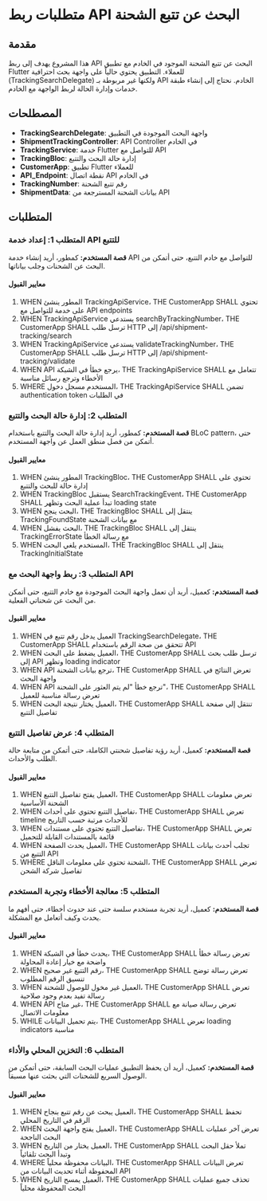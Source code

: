 # متطلبات ربط API البحث عن تتبع الشحنة

## مقدمة

هذا المشروع يهدف إلى ربط API البحث عن تتبع الشحنة الموجود في الخادم مع تطبيق Flutter للعملاء. التطبيق يحتوي حالياً على واجهة بحث احترافية (TrackingSearchDelegate) ولكنها غير مربوطة بـ API الخادم. نحتاج إلى إنشاء طبقة خدمات وإدارة الحالة لربط الواجهة مع الخادم.

## المصطلحات

- **TrackingSearchDelegate**: واجهة البحث الموجودة في التطبيق
- **ShipmentTrackingController**: API Controller في الخادم
- **TrackingService**: خدمة Flutter للتواصل مع API
- **TrackingBloc**: إدارة حالة البحث والتتبع
- **CustomerApp**: تطبيق Flutter للعملاء
- **API_Endpoint**: نقطة اتصال API في الخادم
- **TrackingNumber**: رقم تتبع الشحنة
- **ShipmentData**: بيانات الشحنة المسترجعة من API

## المتطلبات

### المتطلب 1: إعداد خدمة API للتتبع

**قصة المستخدم:** كمطور، أريد إنشاء خدمة API للتواصل مع خادم التتبع، حتى أتمكن من البحث عن الشحنات وجلب بياناتها.

#### معايير القبول

1. WHEN المطور ينشئ TrackingApiService، THE CustomerApp SHALL تحتوي على خدمة للتواصل مع API endpoints
2. WHEN TrackingApiService يستدعي searchByTrackingNumber، THE CustomerApp SHALL ترسل طلب HTTP إلى /api/shipment-tracking/search
3. WHEN TrackingApiService يستدعي validateTrackingNumber، THE CustomerApp SHALL ترسل طلب HTTP إلى /api/shipment-tracking/validate
4. WHEN API يرجع خطأ في الشبكة، THE TrackingApiService SHALL تتعامل مع الأخطاء وترجع رسائل مناسبة
5. WHERE المستخدم مسجل دخول، THE TrackingApiService SHALL تضمن authentication token في الطلبات

### المتطلب 2: إدارة حالة البحث والتتبع

**قصة المستخدم:** كمطور، أريد إدارة حالة البحث والتتبع باستخدام BLoC pattern، حتى أتمكن من فصل منطق العمل عن واجهة المستخدم.

#### معايير القبول

1. WHEN المطور ينشئ TrackingBloc، THE CustomerApp SHALL تحتوي على إدارة حالة للبحث والتتبع
2. WHEN TrackingBloc يستقبل SearchTrackingEvent، THE CustomerApp SHALL تبدأ عملية البحث وتظهر loading state
3. WHEN البحث ينجح، THE TrackingBloc SHALL ينتقل إلى TrackingFoundState مع بيانات الشحنة
4. WHEN البحث يفشل، THE TrackingBloc SHALL ينتقل إلى TrackingErrorState مع رسالة الخطأ
5. WHEN المستخدم يلغي البحث، THE TrackingBloc SHALL ينتقل إلى TrackingInitialState

### المتطلب 3: ربط واجهة البحث مع API

**قصة المستخدم:** كعميل، أريد أن تعمل واجهة البحث الموجودة مع خادم التتبع، حتى أتمكن من البحث عن شحناتي الفعلية.

#### معايير القبول

1. WHEN العميل يدخل رقم تتبع في TrackingSearchDelegate، THE CustomerApp SHALL تتحقق من صحة الرقم باستخدام API
2. WHEN العميل يضغط على البحث، THE CustomerApp SHALL ترسل طلب بحث إلى API وتظهر loading indicator
3. WHEN API ترجع بيانات الشحنة، THE CustomerApp SHALL تعرض النتائج في واجهة البحث
4. WHEN API ترجع خطأ "لم يتم العثور على الشحنة"، THE CustomerApp SHALL تعرض رسالة مناسبة للعميل
5. WHEN العميل يختار نتيجة البحث، THE CustomerApp SHALL تنتقل إلى صفحة تفاصيل التتبع

### المتطلب 4: عرض تفاصيل التتبع

**قصة المستخدم:** كعميل، أريد رؤية تفاصيل شحنتي الكاملة، حتى أتمكن من متابعة حالة الطلب والأحداث.

#### معايير القبول

1. WHEN العميل يفتح تفاصيل التتبع، THE CustomerApp SHALL تعرض معلومات الشحنة الأساسية
2. WHEN تفاصيل التتبع تحتوي على أحداث، THE CustomerApp SHALL تعرض timeline للأحداث مرتبة حسب التاريخ
3. WHEN تفاصيل التتبع تحتوي على مستندات، THE CustomerApp SHALL تعرض قائمة بالمستندات القابلة للتحميل
4. WHEN العميل يحدث الصفحة، THE CustomerApp SHALL تجلب أحدث بيانات التتبع من API
5. WHERE الشحنة تحتوي على معلومات الناقل، THE CustomerApp SHALL تعرض تفاصيل شركة الشحن

### المتطلب 5: معالجة الأخطاء وتجربة المستخدم

**قصة المستخدم:** كعميل، أريد تجربة مستخدم سلسة حتى عند حدوث أخطاء، حتى أفهم ما يحدث وكيف أتعامل مع المشكلة.

#### معايير القبول

1. WHEN يحدث خطأ في الشبكة، THE CustomerApp SHALL تعرض رسالة خطأ واضحة مع خيار إعادة المحاولة
2. WHEN رقم التتبع غير صحيح، THE CustomerApp SHALL تعرض رسالة توضح تنسيق الرقم المطلوب
3. WHEN العميل غير مخول للوصول للشحنة، THE CustomerApp SHALL تعرض رسالة تفيد بعدم وجود صلاحية
4. WHEN API غير متاح، THE CustomerApp SHALL تعرض رسالة صيانة مع معلومات الاتصال
5. WHILE يتم تحميل البيانات، THE CustomerApp SHALL تعرض loading indicators مناسبة

### المتطلب 6: التخزين المحلي والأداء

**قصة المستخدم:** كعميل، أريد أن يحفظ التطبيق عمليات البحث السابقة، حتى أتمكن من الوصول السريع للشحنات التي بحثت عنها مسبقاً.

#### معايير القبول

1. WHEN العميل يبحث عن رقم تتبع بنجاح، THE CustomerApp SHALL تحفظ الرقم في التاريخ المحلي
2. WHEN العميل يفتح واجهة البحث، THE CustomerApp SHALL تعرض آخر عمليات البحث الناجحة
3. WHEN العميل يختار من التاريخ، THE CustomerApp SHALL تملأ حقل البحث وتبدأ البحث تلقائياً
4. WHERE البيانات محفوظة محلياً، THE CustomerApp SHALL تعرض البيانات المحفوظة أثناء تحديث البيانات من API
5. WHEN العميل يمسح التاريخ، THE CustomerApp SHALL تحذف جميع عمليات البحث المحفوظة محلياً
